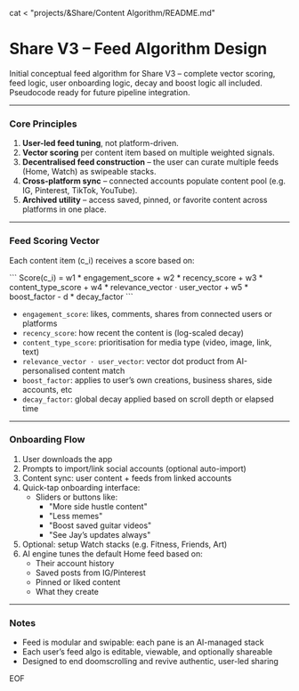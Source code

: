 cat <<EOF > "projects/&Share/Content Algorithm/README.md"
# Share V3 – Feed Algorithm Design

Initial conceptual feed algorithm for Share V3 – complete vector scoring, feed logic, user onboarding logic, decay and boost logic all included. Pseudocode ready for future pipeline integration.

---

### Core Principles

1. **User-led feed tuning**, not platform-driven.
2. **Vector scoring** per content item based on multiple weighted signals.
3. **Decentralised feed construction** – the user can curate multiple feeds (Home, Watch) as swipeable stacks.
4. **Cross-platform sync** – connected accounts populate content pool (e.g. IG, Pinterest, TikTok, YouTube).
5. **Archived utility** – access saved, pinned, or favorite content across platforms in one place.

---

### Feed Scoring Vector

Each content item \(c_i\) receives a score based on:

\`\`\`
Score(c_i) = 
    w1 * engagement_score +
    w2 * recency_score +
    w3 * content_type_score +
    w4 * relevance_vector · user_vector +
    w5 * boost_factor -
    d * decay_factor
\`\`\`

- `engagement_score`: likes, comments, shares from connected users or platforms
- `recency_score`: how recent the content is (log-scaled decay)
- `content_type_score`: prioritisation for media type (video, image, link, text)
- `relevance_vector · user_vector`: vector dot product from AI-personalised content match
- `boost_factor`: applies to user’s own creations, business shares, side accounts, etc
- `decay_factor`: global decay applied based on scroll depth or elapsed time

---

### Onboarding Flow

1. User downloads the app
2. Prompts to import/link social accounts (optional auto-import)
3. Content sync: user content + feeds from linked accounts
4. Quick-tap onboarding interface:
   - Sliders or buttons like:
     - "More side hustle content"
     - "Less memes"
     - "Boost saved guitar videos"
     - "See Jay’s updates always"
5. Optional: setup Watch stacks (e.g. Fitness, Friends, Art)
6. AI engine tunes the default Home feed based on:
   - Their account history
   - Saved posts from IG/Pinterest
   - Pinned or liked content
   - What they create

---

### Notes

- Feed is modular and swipable: each pane is an AI-managed stack
- Each user’s feed algo is editable, viewable, and optionally shareable
- Designed to end doomscrolling and revive authentic, user-led sharing

EOF
